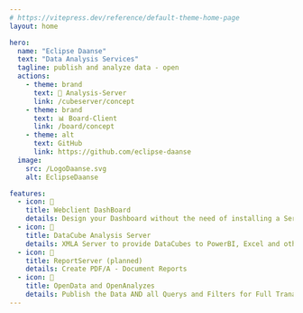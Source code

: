 ```yaml
---
# https://vitepress.dev/reference/default-theme-home-page
layout: home

hero:
  name: "Eclipse Daanse"
  text: "Data Analysis Services"
  tagline: publish and analyze data - open
  actions:
    - theme: brand
      text: 🧮 Analysis-Server
      link: /cubeserver/concept
    - theme: brand
      text: 📊 Board-Client
      link: /board/concept
    - theme: alt
      text: GitHub
      link: https://github.com/eclipse-daanse
  image:
    src: /LogoDaanse.svg
    alt: EclipseDaanse

features:
  - icon: 📝 
    title: Webclient DashBoard
    details: Design your Dashboard without the need of installing a Server. Find your Favorite DCAT-Datasources 
  - icon: 📝
    title: DataCube Analysis Server
    details: XMLA Server to provide DataCubes to PowerBI, Excel and other Analysis Tools
  - icon: 📝
    title: ReportServer (planned)
    details: Create PDF/A - Document Reports
  - icon: 📝
    title: OpenData and OpenAnalyzes
    details: Publish the Data AND all Querys and Filters for Full Tranaparency
---
```


